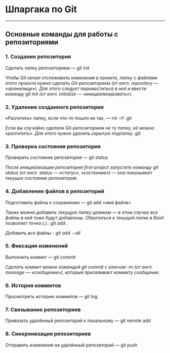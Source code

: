 # Шпаргака по Git
---
## Основные команды для работы с репозиториями
### 1. Создание репозитория
Сделать папку репозиторием — git init

_Чтобы Git начал отслеживать изменения в проекте, папку с файлами этого проекта нужно сделать Git-репозиторием (от англ. repository — «хранилище»). Для этого следует переместиться в неё и ввести команду git init (от англ. initialize — «инициализировать»)._

### 2. Удаление созданного репозитория
«Разгитить» папку, если что-то пошло не так, — rm -rf .git

_Если вы случайно сделали Git-репозиторием не ту папку, её можно «разгитить». Для этого нужно удалить скрытую подпапку .git._

### 3. Проверка состояния репозитория
Проверить состояние репозитория — git status

_После инициализации репозитория first-project запустите команду git status (от англ. status — «статус», «состояние») — она показывает текущее состояние репозитория._

### 4. Добавление файлов в репозиторий
Подготовить файлы к сохранению — git add <имя файлв>

_Также можно добавить текущую папку целиком — в этом случае все файлы в ней тоже будут добавлены. Обратиться к текущей папке в Bash позволяет точка (.).: git add ._

 _Добавить все файлы - git add --all_
 
### 5. Фиксация изменений
Выполнить коммит — git commit


_Сделать коммит можно командой git commit c ключом -m (от англ. message — «сообщение»), который присваивает коммиту сообщение._

### 6. История коммитов
Просмотреть историю коммитов — git log

### 7. Связывание репозиториев
Привязать удалённый репозиторий к локальному — git remote add

### 8. Синхронизация репозиториев
Отправить изменения на удалённый репозиторий — git push


 
